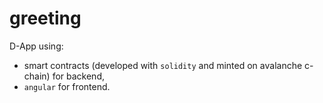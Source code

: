 # greeting

D-App using:
* smart contracts (developed with `solidity` and minted on avalanche c-chain) for backend,
* `angular` for frontend.
